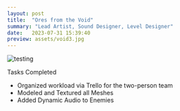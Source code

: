 ```yaml
---
layout: post
title:  "Ores from the Void"
summary: "Lead Artist, Sound Designer, Level Designer"
date:   2023-07-31 15:39:40
preview: assets/void3.jpg
---
```


![testing](https://github.com/MellowBacon/NoahBelloPortfolio.github.io/blob/master/assets/void3.jpg)

Tasks Completed

* Organized workload via Trello for the two-person team
* Modeled and Textured all Meshes
* Added Dynamic Audio to Enemies
